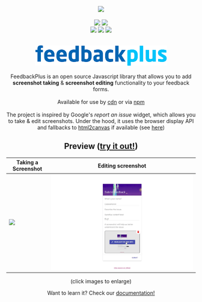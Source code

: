 <p align="center">
    <a href="https://GitHub.com/ColonelParrot/feedbackplus/stargazers/"><img src="https://img.shields.io/github/stars/ColonelParrot/feedbackplus.svg?style=social&label=Star&maxAge=2592000"></a>
    <br/>
    <br/>
    <a href="https://www.jsdelivr.com/package/gh/ColonelParrot/feedbackplus"><img src="https://data.jsdelivr.com/v1/package/gh/ColonelParrot/feedbackplus/badge"></a>
    <a href="https://npmjs.com/package/feedbackplus"><img src="https://badgen.net/npm/v/feedbackplus"></a>
    <br/>
    <a href="https://github.com/ColonelParrot/feedbackplus/blob/master/LICENSE"><img src="https://img.shields.io/github/license/ColonelParrot/feedbackplus.svg"></a>
    <a href="https://GitHub.com/ColonelParrot/feedbackplus/releases/"><img src="https://img.shields.io/github/release/ColonelParrot/feedbackplus.svg"></a>
    <a href="https://GitHub.com/ColonelParrot/feedbackplus/commit/"><img src="https://badgen.net/github/last-commit/ColonelParrot/feedbackplus"></a>
</p>

<p align="center">
    <br/>
    <img src="docs/images/logo_sm.png"/>
    <br/>
    <br/>
    FeedbackPlus is an open source Javascript library that allows you to add <b>screenshot taking</b> & <b>screenshot editing</b> functionality to your feedback forms.
    <br/> <br/>
    Available for use by <a href="https://github.com/ColonelParrot/feedbackplus/wiki#import">cdn</a> or via <a href="https://www.npmjs.com/package/feedbackplus">npm</a>
    <br/> <br/>
    The project is inspired by Google's <i>report an issue</i> widget, which allows you to take & edit screenshots. Under the hood, it uses the browser display API and fallbacks to <a href="https://github.com/niklasvh/html2canvas">html2canvas</a> if available (see <a href="https://github.com/ColonelParrot/feedbackplus/wiki#browser-support-bonus">here</a>)
</p>



<h2 align="center">Preview (<a href="https://colonelparrot.github.io/feedbackplus/demos/demo.html">try it out!</a>)</h2>

| Taking a Screenshot                           | Editing screenshot                                    |
| --------------------------------------------- | ----------------------------------------------------- |
| <img src="docs/images/FeedbackPlus_Demo.gif"> | <img src="docs/images/FeedbackPlus_Editing_Demo.gif"> |

<p align="center">(click images to enlarge)</p>

<p align="center">Want to learn it? Check our <a href="https://github.com/ColonelParrot/feedbackplus/wiki">documentation!</a></p>

